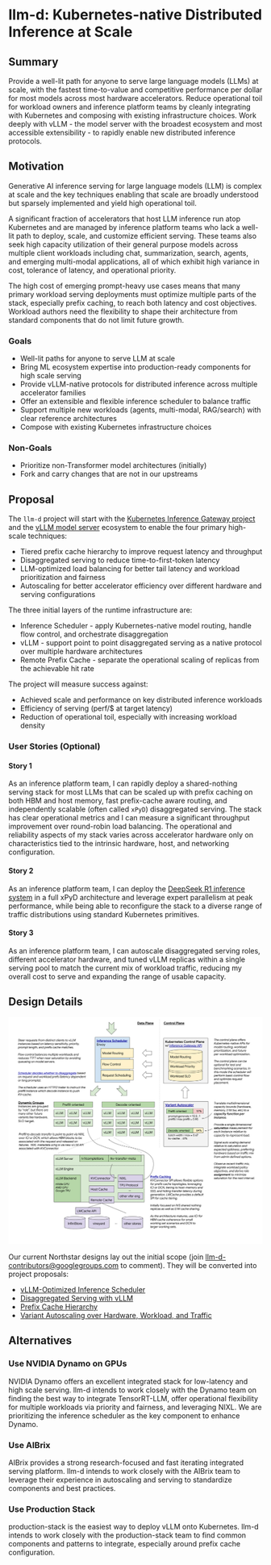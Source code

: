 # llm-d: Kubernetes-native Distributed Inference at Scale

## Summary

Provide a well-lit path for anyone to serve large language models (LLMs) at scale, with the fastest
time-to-value and competitive performance per dollar for most models across most hardware
accelerators. Reduce operational toil for workload owners and inference platform teams by cleanly
integrating with Kubernetes and composing with existing infrastructure choices. Work deeply with
vLLM - the model server with the broadest ecosystem and most accessible extensibility - to rapidly
enable new distributed inference protocols.

<!--
This section is incredibly important for producing high-quality, user-focused
documentation such as release notes or a development roadmap. It should be
possible to collect this information before implementation begins, in order to
avoid requiring implementors to split their attention between writing release
notes and implementing the feature itself. Proposal authors and reviewers
should help to ensure that the tone and content of the `Summary` section is
useful for a wide audience.

A good summary is probably at least a paragraph in length.

In this section and below, wrap lines to a reasonable length to make it
easier for reviewers to cite specific portions, and to minimize diff churn on
updates.
-->

## Motivation

Generative AI inference serving for large language models (LLM) is complex at scale and the key techniques enabling that scale are broadly understood but sparsely implemented and yield high operational toil. 

A significant fraction of accelerators that host LLM inference run atop Kubernetes and are managed by inference platform teams who lack a well-lit path to deploy, scale, and customize efficient serving. These teams also seek high capacity utilization of their general purpose models across multiple client workloads including chat, summarization, search, agents, and emerging multi-modal applications, all of which exhibit high variance in cost, tolerance of latency, and operational priority.

The high cost of emerging prompt-heavy use cases means that many primary workload serving deployments must optimize multiple parts of the stack, especially prefix caching, to reach both latency and cost objectives. Workload authors need the flexibility to shape their architecture from standard components that do not limit future growth.

<!--
This section is for explicitly listing the motivation, goals, and non-goals of
this proposal.  Describe why the change is important and the benefits to users. The
motivation section can optionally provide links to [experience reports] to
demonstrate the interest in a proposal within the wider project.

[experience reports]: https://go.dev/wiki/ExperienceReports
-->

### Goals

* Well-lit paths for anyone to serve LLM at scale
* Bring ML ecosystem expertise into production-ready components for high scale serving
* Provide vLLM-native protocols for distributed inference across multiple accelerator families
* Offer an extensible and flexible inference scheduler to balance traffic
* Support multiple new workloads (agents, multi-modal, RAG/search) with clear reference architectures
* Compose with existing Kubernetes infrastructure choices

<!--
List the specific goals of the proposal. What is it trying to achieve? How will we
know that this has succeeded?
-->

### Non-Goals

* Prioritize non-Transformer model architectures (initially)
* Fork and carry changes that are not in our upstreams

<!--
What is out of scope for this proposal? Listing non-goals helps to focus discussion
and make progress.
-->

## Proposal

The `llm-d` project will start with the [Kubernetes Inference Gateway project](github.com/kubernetes-sigs/gateway-api-inference-extension) and the [vLLM model server](github.com/vllm-project/vllm) ecosystem to enable the four primary high-scale techniques:

* Tiered prefix cache hierarchy to improve request latency and throughput
* Disaggregated serving to reduce time-to-first-token latency
* LLM-optimized load balancing for better tail latency and workload prioritization and fairness
* Autoscaling for better accelerator efficiency over different hardware and serving configurations

The three initial layers of the runtime infrastructure are:

* Inference Scheduler - apply Kubernetes-native model routing, handle flow control, and orchestrate disaggregation
* vLLM - support point to point disaggregated serving as a native protocol over multiple hardware architectures
* Remote Prefix Cache - separate the operational scaling of replicas from the achievable hit rate

The project will measure success against:

* Achieved scale and performance on key distributed inference workloads
* Efficiency of serving (perf/$ at target latency)
* Reduction of operational toil, especially with increasing workload density

### User Stories (Optional)

#### Story 1

As an inference platform team, I can rapidly deploy a shared-nothing serving stack for most LLMs that can be scaled up with prefix caching on both HBM and host memory, fast prefix-cache aware routing, and independently scalable (often called `xPyD`) disaggregated serving. The stack has clear operational metrics and I can measure a significant throughput improvement over round-robin load balancing. The operational and reliability aspects of my stack varies across accelerator hardware only on characteristics tied to the intrinsic hardware, host, and networking configuration.

#### Story 2

As an inference platform team, I can deploy the [DeepSeek R1 inference system](https://github.com/deepseek-ai/open-infra-index/blob/main/202502OpenSourceWeek/day_6_one_more_thing_deepseekV3R1_inference_system_overview.md) in a full xPyD architecture and leverage expert parallelism at peak performance, while being able to reconfigure the stack to a diverse range of traffic distributions using standard Kubernetes primitives.

#### Story 3

As an inference platform team, I can autoscale disaggregated serving roles, different accelerator hardware, and tuned vLLM replicas within a single serving pool to match the current mix of workload traffic, reducing my overall cost to serve and expanding the range of usable capacity.

## Design Details

![Architecture diagram](../assets/images/llm-d-arch-initial-large.svg)

Our current Northstar designs lay out the initial scope (join llm-d-contributors@googlegroups.com to comment). They will be converted into project proposals:

* [vLLM-Optimized Inference Scheduler](https://docs.google.com/document/d/1kE1LY8OVjiOgKVD9-9Po96HODbTIbgHp4qgvw06BCOc/edit)
* [Disaggregated Serving with vLLM](https://docs.google.com/document/d/1FNN5snmipaTxEA1FGEeSH7Z_kEqskouKD1XYhVyTHr8/edit)
* [Prefix Cache Hierarchy](https://docs.google.com/document/d/1inTneLEZTv3rDEBB9KLOB9K6oMq8c3jkogARJqdt_58/edit)
* [Variant Autoscaling over Hardware, Workload, and Traffic](https://docs.google.com/document/d/1inTneLEZTv3rDEBB9KLOB9K6oMq8c3jkogARJqdt_58/edit)

## Alternatives

### Use NVIDIA Dynamo on GPUs

NVIDIA Dynamo offers an excellent integrated stack for low-latency and high scale serving. llm-d intends to work closely with the Dynamo team on finding the best way to integrate TensorRT-LLM, offer operational flexibility for multiple workloads via priority and fairness, and leveraging NIXL. We are prioritizing the inference scheduler as the key component to enhance Dynamo.

### Use AIBrix

AIBrix provides a strong research-focused and fast iterating integrated serving platform. llm-d intends to work closely with the AIBrix team to leverage their experience in autoscaling and serving to standardize components and best practices.

### Use Production Stack

production-stack is the easiest way to deploy vLLM onto Kubernetes. llm-d intends to work closely with the production-stack team to find common components and patterns to integrate, especially around prefix cache configuration.
